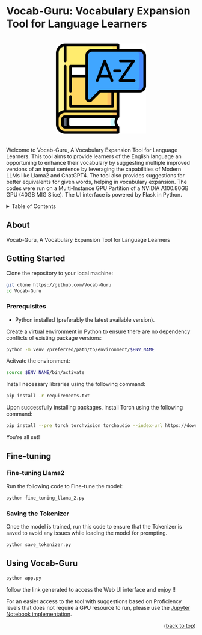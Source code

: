 <a name="readme-top"></a>
# Vocab-Guru: Vocabulary Expansion Tool for Language Learners
<!-- PROJECT LOGO -->
<br />
<div align="center">
    <img src="static/vocab-guru.png" alt="Logo" width="240" height="240">
</div>
<br/>

Welcome to Vocab-Guru, A Vocabulary Expansion Tool for Language Learners. This tool aims to provide learners of the English language an opportuning to enhance their vocabulary by suggesting multiple improved versions of an input sentence by leveraging the capabilities of Modern LLMs like Llama2 and ChatGPT4. The tool also provides suggestions for better equivalents for given words, helping in vocabulary expansion.
The codes were run on a Multi-Instance GPU Partition of a NVIDIA A100.80GB GPU (40GB MIG Slice). The UI interface is powered by Flask in Python.

<!-- TABLE OF CONTENTS -->
<details>
  <summary>Table of Contents</summary>
  <ol>
    <li>
      <a href="#About">About</a>
    </li>
    <li>
      <a href="#Getting-Started">Getting Started</a>
      <ul>
        <li><a href="#Prerequisites">Prerequisites</a></li>
      </ul>
    </li>
    <li>
      <a href="#Fine-Tuning">Fine-Tuning</a>
      <ul>
        <li><a href="#Fine-Tuning-Llama2">Fine-Tuning Llama2</a></li>
        <li><a href="#Saving-the-Tokenizer">Saving the Tokenizer</a></li>
      </ul>
    </li>
    <li>
      <a href="#Using-Vocab-Guru">Using Vocab Guru</a>
    </li>
  </ol>
</details>


## About

Vocab-Guru, A Vocabulary Expansion Tool for Language Learners

## Getting Started

Clone the repository to your local machine:

```sh
git clone https://github.com/Vocab-Guru
cd Vocab-Guru
```

### Prerequisites

- Python installed (preferably the latest available version).

Create a virtual environment in Python to ensure there are no dependency conflicts of existing package versions:

```sh
python -m venv /preferred/path/to/environment/$ENV_NAME
```
Acitvate the environment:

```sh
source $ENV_NAME/bin/activate
```

Install necessary libraries using the following command:

```sh
pip install -r requirements.txt
```

Upon successfully installing packages, install Torch using the following command:

```sh
pip install --pre torch torchvision torchaudio --index-url https://download.pytorch.org/whl/nightly/cu121
```

You're all set!

## Fine-tuning

### Fine-tuning Llama2
Run the following code to Fine-tune the model:

```sh
python fine_tuning_llama_2.py
```

### Saving the Tokenizer

Once the model is trained, run this code to ensure that the Tokenizer is saved to avoid any issues while loading the model for prompting.

```sh
python save_tokenizer.py
```

## Using Vocab-Guru

```sh
python app.py
```
follow the link generated to access the Web UI interface and enjoy !!

For an easier access to the tool with suggestions based on Proficiency levels that does not require a GPU resource to run, please use the [Jupyter Notebook implementation]([https://tejas3070.github.io/](https://github.com/tejas3070/Vocab-Guru/blob/main/Vocab-Guru-w-prof-levels.ipynb)).

<p align="right">(<a href="#readme-top">back to top</a>)</p>
